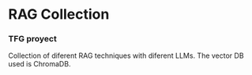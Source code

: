 # RAG Collection

### TFG proyect

Collection of diferent RAG techniques with diferent LLMs. The vector DB used is ChromaDB.
